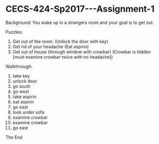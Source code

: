 # CECS-424-Sp2017---Assignment-1

Background: You wake up in a strangers room and your goal is to get out.

Puzzles:
  1. Get out of the room. (Unlock the door with key)
  2. Get rid of your headache (Eat aspirin)
  3. Get out of house (through window with crowbar)  (Crowbar is hidden [must examine crowbar twice with no headache])


Walkthrough:
  1. take key
  2. unlock door
  3. go south
  4. go west
  5. take aspirin
  6. eat aspirin
  7. go east
  8. look under sofa
  9. examine crowbar
  10. examine crowbar
  11. go east
  

The End
